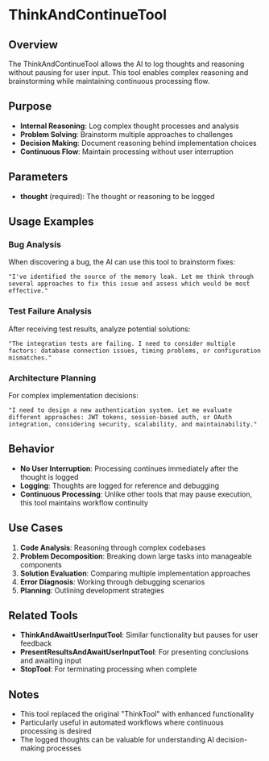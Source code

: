 ﻿# ThinkAndContinueTool

## Overview
The ThinkAndContinueTool allows the AI to log thoughts and reasoning without pausing for user input. This tool enables complex reasoning and brainstorming while maintaining continuous processing flow.

## Purpose
- **Internal Reasoning**: Log complex thought processes and analysis
- **Problem Solving**: Brainstorm multiple approaches to challenges
- **Decision Making**: Document reasoning behind implementation choices
- **Continuous Flow**: Maintain processing without user interruption

## Parameters
- **thought** (required): The thought or reasoning to be logged

## Usage Examples

### Bug Analysis
When discovering a bug, the AI can use this tool to brainstorm fixes:
```
"I've identified the source of the memory leak. Let me think through several approaches to fix this issue and assess which would be most effective."
```

### Test Failure Analysis
After receiving test results, analyze potential solutions:
```
"The integration tests are failing. I need to consider multiple factors: database connection issues, timing problems, or configuration mismatches."
```

### Architecture Planning
For complex implementation decisions:
```
"I need to design a new authentication system. Let me evaluate different approaches: JWT tokens, session-based auth, or OAuth integration, considering security, scalability, and maintainability."
```

## Behavior
- **No User Interruption**: Processing continues immediately after the thought is logged
- **Logging**: Thoughts are logged for reference and debugging
- **Continuous Processing**: Unlike other tools that may pause execution, this tool maintains workflow continuity

## Use Cases
1. **Code Analysis**: Reasoning through complex codebases
2. **Problem Decomposition**: Breaking down large tasks into manageable components
3. **Solution Evaluation**: Comparing multiple implementation approaches
4. **Error Diagnosis**: Working through debugging scenarios
5. **Planning**: Outlining development strategies

## Related Tools
- **ThinkAndAwaitUserInputTool**: Similar functionality but pauses for user feedback
- **PresentResultsAndAwaitUserInputTool**: For presenting conclusions and awaiting input
- **StopTool**: For terminating processing when complete

## Notes
- This tool replaced the original "ThinkTool" with enhanced functionality
- Particularly useful in automated workflows where continuous processing is desired
- The logged thoughts can be valuable for understanding AI decision-making processes